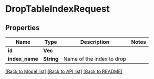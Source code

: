 # DropTableIndexRequest

## Properties

Name | Type | Description | Notes
------------ | ------------- | ------------- | -------------
**id** | **Vec<String>** |  | 
**index_name** | **String** | Name of the index to drop | 

[[Back to Model list]](../README.md#documentation-for-models) [[Back to API list]](../README.md#documentation-for-api-endpoints) [[Back to README]](../README.md)



